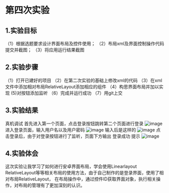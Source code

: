 # 第四次实验

## 1.实验目标
（1）根据选题要求设计界面布局及控件使用；
（2）布局xml及界面控制操作代码提交并截图；
（3）将应用运行结果截图

## 2.实验步骤

（1）打开已建好的项目
（2）在第二次实验的基础上修改xml的代码
（3）在xml文件中添加相对布局RelativeLayout添加相应的组件
（4）构思界面布局并加以实现
 (5)对按钮添加监听
（6）完成并运行成功
（7）用git上交
## 3.实验结果
真机调试
首先进入第一个页面，点击登录按钮跳转第二个页面进行登录
![image](https://github.com/xiaozzcc/android-labs-2018/blob/master/Soft1614080902415/4.1.jpg)
进入登录页面，输入用户名以及用户密码
![image](https://github.com/xiaozzcc/android-labs-2018/blob/master/Soft1614080902415/4.2.jpg)
输入后是这样的
![image](https://github.com/xiaozzcc/android-labs-2018/blob/master/Soft1614080902415/4.3.jpg)
点击登录后，由于对登录按钮进行了监听，页面下方输出 登录成功 提示
![image](https://github.com/xiaozzcc/android-labs-2018/blob/master/Soft1614080902415/4.4.jpg)
## 4.实验体会
这次实验让我学习了如何进行安卓界面布局，学会使用Linearlayout RelativeLayout等等相关布局的使用方法，由于自己制作的是登录界面，使用了相对布局RelativeLayout，
在布局操作中，通过控件ID获取界面对象，执行相关操作，对布局的管理有了更加深刻的认识。
